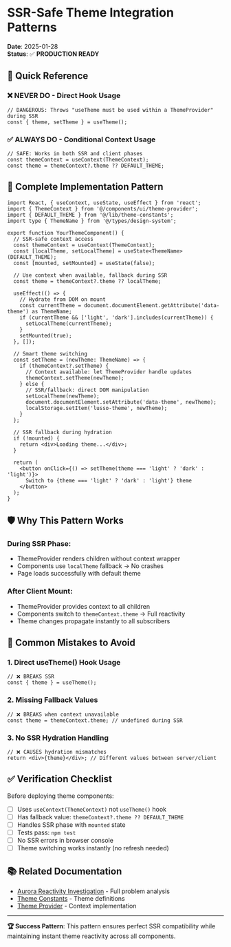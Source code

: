 # SSR-Safe Theme Integration Patterns

**Date**: 2025-01-28  
**Status**: ✅ **PRODUCTION READY**  

## 🎯 **Quick Reference**

### **❌ NEVER DO - Direct Hook Usage**
```tsx
// DANGEROUS: Throws "useTheme must be used within a ThemeProvider" during SSR
const { theme, setTheme } = useTheme();
```

### **✅ ALWAYS DO - Conditional Context Usage**
```tsx
// SAFE: Works in both SSR and client phases
const themeContext = useContext(ThemeContext);
const theme = themeContext?.theme ?? DEFAULT_THEME;
```

## 🔧 **Complete Implementation Pattern**

```tsx
import React, { useContext, useState, useEffect } from 'react';
import { ThemeContext } from '@/components/ui/theme-provider';
import { DEFAULT_THEME } from '@/lib/theme-constants';
import type { ThemeName } from '@/types/design-system';

export function YourThemeComponent() {
  // SSR-safe context access
  const themeContext = useContext(ThemeContext);
  const [localTheme, setLocalTheme] = useState<ThemeName>(DEFAULT_THEME);
  const [mounted, setMounted] = useState(false);

  // Use context when available, fallback during SSR
  const theme = themeContext?.theme ?? localTheme;

  useEffect(() => {
    // Hydrate from DOM on mount
    const currentTheme = document.documentElement.getAttribute('data-theme') as ThemeName;
    if (currentTheme && ['light', 'dark'].includes(currentTheme)) {
      setLocalTheme(currentTheme);
    }
    setMounted(true);
  }, []);

  // Smart theme switching
  const setTheme = (newTheme: ThemeName) => {
    if (themeContext?.setTheme) {
      // Context available: let ThemeProvider handle updates
      themeContext.setTheme(newTheme);
    } else {
      // SSR/fallback: direct DOM manipulation
      setLocalTheme(newTheme);
      document.documentElement.setAttribute('data-theme', newTheme);
      localStorage.setItem('lusso-theme', newTheme);
    }
  };

  // SSR fallback during hydration
  if (!mounted) {
    return <div>Loading theme...</div>;
  }

  return (
    <button onClick={() => setTheme(theme === 'light' ? 'dark' : 'light')}>
      Switch to {theme === 'light' ? 'dark' : 'light'} theme
    </button>
  );
}
```

## 🛡️ **Why This Pattern Works**

### **During SSR Phase:**
- ThemeProvider renders children without context wrapper
- Components use `localTheme` fallback → No crashes
- Page loads successfully with default theme

### **After Client Mount:**
- ThemeProvider provides context to all children
- Components switch to `themeContext.theme` → Full reactivity
- Theme changes propagate instantly to all subscribers

## 🚨 **Common Mistakes to Avoid**

### **1. Direct useTheme() Hook Usage**
```tsx
// ❌ BREAKS SSR
const { theme } = useTheme();
```

### **2. Missing Fallback Values**
```tsx
// ❌ BREAKS when context unavailable
const theme = themeContext.theme; // undefined during SSR
```

### **3. No SSR Hydration Handling**
```tsx
// ❌ CAUSES hydration mismatches
return <div>{theme}</div>; // Different values between server/client
```

## ✅ **Verification Checklist**

Before deploying theme components:

- [ ] Uses `useContext(ThemeContext)` not `useTheme()` hook
- [ ] Has fallback value: `themeContext?.theme ?? DEFAULT_THEME`
- [ ] Handles SSR phase with `mounted` state
- [ ] Tests pass: `npm test`
- [ ] No SSR errors in browser console
- [ ] Theme switching works instantly (no refresh needed)

## 📚 **Related Documentation**

- [Aurora Reactivity Investigation](./aurora-reactivity-investigation.md) - Full problem analysis
- [Theme Constants](../src/lib/theme-constants.ts) - Theme definitions
- [Theme Provider](../src/components/ui/theme-provider.tsx) - Context implementation

---

**🏆 Success Pattern**: This pattern ensures perfect SSR compatibility while maintaining instant theme reactivity across all components.